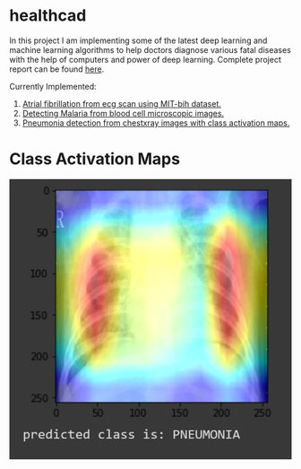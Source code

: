 # healthcad
In this project I am implementing some of the latest deep learning and machine learning algorithms to help doctors diagnose various fatal diseases with the help of computers and power of deep learning. Complete project report can be found [here](https://drive.google.com/file/d/13qOEx4mpFglDD5X2u8HcW9fq6KVdhsO9/view?usp=sharing).

Currently Implemented:

1. [Atrial fibrillation from ecg scan using MIT-bih dataset.](https://github.com/sanchit2843/healthcare.ai/tree/master/ECGclassification)
2. [Detecting Malaria from blood cell microscopic images.](https://github.com/sanchit2843/healthcare.ai/tree/master/malaria)
3. [Pneumonia detection from chestxray images with class activation maps.](https://github.com/ankitgargsma/healthcad/blob/master/pneumoniadensenet.ipynb)


# Class Activation Maps
![](https://github.com/sanchit2843/healthcad/blob/master/assets/Cam.PNG)
